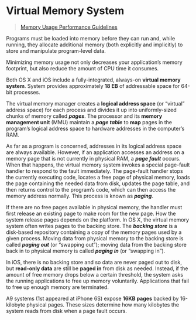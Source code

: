 # Virtual Memory System

> [Memory Usage Performance Guidelines](https://developer.apple.com/library/archive/documentation/Performance/Conceptual/ManagingMemory/Articles/AboutMemory.html)

Programs must be loaded into memory before they can run and, while running, they allocate additional memory \(both explicitly and implicitly\) to store and manipulate program-level data. 

Minimizing memory usage not only decreases your application’s memory footprint, but also reduce the amount of CPU time it consumes.

Both OS X and iOS include a fully-integrated, always-on **virtual memory system**. System provides approximately **18 EB** of addressable space for 64-bit processes.

The virtual memory manager creates a **logical address space** \(or “virtual” address space\) for each process and divides it up into uniformly-sized chunks of memory called _**pages**_. The processor and its **memory management unit** \(MMU\) maintain a _**page table**_ to **map** pages in the program’s logical address space to hardware addresses in the computer’s RAM.

As far as a program is concerned, addresses in its logical address space are always available. However, if an application accesses an address on a memory page that is not currently in physical RAM, a _**page fault**_ occurs. When that happens, the virtual memory system invokes a special page-fault handler to respond to the fault immediately. The page-fault handler stops the currently executing code, locates a free page of physical memory, loads the page containing the needed data from disk, updates the page table, and then returns control to the program’s code, which can then access the memory address normally. This process is known as _**paging**_.

If there are no free pages available in physical memory, the handler must first release an existing page to make room for the new page. How the system release pages depends on the platform. In OS X, the virtual memory system often writes pages to the backing store. The _**backing store**_ is a disk-based repository containing a copy of the memory pages used by a given process. Moving data from physical memory to the backing store is called _**paging out**_ \(or “swapping out”\); moving data from the backing store back in to physical memory is called _**paging in**_ \(or “swapping in”\). 

In iOS, there is no backing store and so data are never paged out to disk, but **read-only data** are still be **paged in** from disk as needed. Instead, if the amount of free memory drops below a certain threshold, the system asks the running applications to free up memory voluntarily. Applications that fail to free up enough memory are terminated.

A9 systems \(1st appeared at iPhone 6S\) expose **16KB pages** backed by 16-kilobyte physical pages. These sizes determine how many kilobytes the system reads from disk when a page fault occurs.



